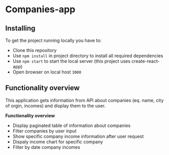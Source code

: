 # Companies-app

## Installing

To get the project running locally you have to:

- Clone this repository
- Use `npm install` in project directory to install all required dependencies
- Use `npm start` to start the local server (this project uses create-react-app)
- Open browser on local host `3000`

## Functionality overview

This application gets information from API about companies (eq. name, city of orgin, incomes) and display them to the user.

**Functionality overview**

- Display paginated table of information about companies
- Filter companies by user input
- Show specific company income information after user request
- Dispaly income chart for specific company
- Filter by date company incomes
